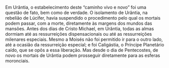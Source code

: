 ﻿Em Urântia, o estabelecimento deste “caminho vivo e novo” foi uma questão de fato, bem como de verdade. O isolamento de Urântia, na rebelião de Lúcifer, havia suspendido o procedimento pelo qual os mortais podem passar, com a morte, diretamente às margens dos mundos das mansões. Antes dos dias de Cristo Michael, em Urântia, todas as almas dormiam até as ressurreições dispensacionais ou até as ressurreições milenares especiais. Mesmo a Moisés não foi permitido ir para o outro lado, até a ocasião da ressurreição especial; e foi Caligástia, o Príncipe Planetário caído, que se opôs a essa liberação. Mas desde o dia de Pentecostes, de novo os mortais de Urântia podem prosseguir diretamente para as esferas moronciais.
